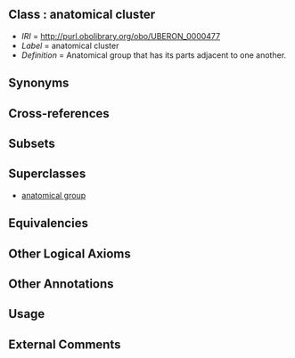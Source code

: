 
## Class : anatomical cluster

 * *IRI* = http://purl.obolibrary.org/obo/UBERON_0000477
 * *Label* = anatomical cluster
 * *Definition* = Anatomical group that has its parts adjacent to one another.

## Synonyms


## Cross-references


## Subsets


## Superclasses

 * [anatomical group](../../UBERON/80/UBERON_0000480.md)

## Equivalencies


## Other Logical Axioms


## Other Annotations


## Usage


## External Comments

